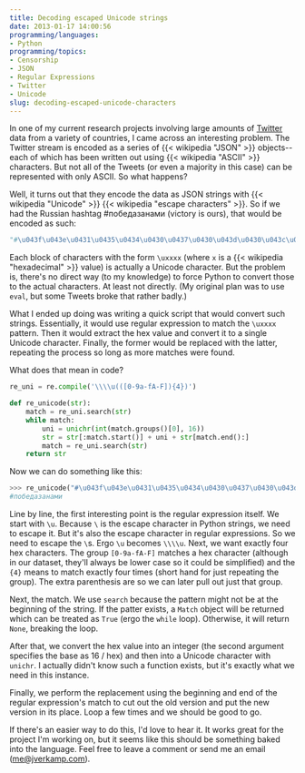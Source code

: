 ```yaml
---
title: Decoding escaped Unicode strings
date: 2013-01-17 14:00:56
programming/languages:
- Python
programming/topics:
- Censorship
- JSON
- Regular Expressions
- Twitter
- Unicode
slug: decoding-escaped-unicode-characters
---
```

In one of my current research projects involving large amounts of <a href="https://twitter.com/" title="Twitter">Twitter</a> data from a variety of countries, I came across an interesting problem. The Twitter stream is encoded as a series of {{< wikipedia "JSON" >}} objects--each of which has been written out using {{< wikipedia "ASCII" >}} characters. But not all of the Tweets (or even a majority in this case) can be represented with only ASCII. So what happens?

Well, it turns out that they encode the data as JSON strings with {{< wikipedia "Unicode" >}} {{< wikipedia "escape characters" >}}. So if we had the Russian hashtag #победазанами (victory is ours), that would be encoded as such:

```python
"#\u043f\u043e\u0431\u0435\u0434\u0430\u0437\u0430\u043d\u0430\u043c\u0438"
```

<!--more-->

Each block of characters with the form `\uxxxx` (where `x` is a {{< wikipedia "hexadecimal" >}} value) is actually a Unicode character. But the problem is, there's no direct way (to my knowledge) to force Python to convert those to the actual characters. At least not directly. (My original plan was to use `eval`, but some Tweets broke that rather badly.)

What I ended up doing was writing a quick script that would convert such strings. Essentially, it would use regular expression to match the `\uxxxx` pattern. Then it would extract the hex value and convert it to a single Unicode character. Finally, the former would be replaced with the latter, repeating the process so long as more matches were found.

What does that mean in code?

```python
re_uni = re.compile('\\\\u(([0-9a-fA-F]){4})')

def re_unicode(str):
	match = re_uni.search(str)
	while match:
		uni = unichr(int(match.groups()[0], 16))
		str = str[:match.start()] + uni + str[match.end():]
		match = re_uni.search(str)
	return str
```

Now we can do something like this:

```python
>>> re_unicode("#\u043f\u043e\u0431\u0435\u0434\u0430\u0437\u0430\u043d\u0430\u043c\u0438")
#победазанами
```

Line by line, the first interesting point is the regular expression itself. We start with `\u`. Because `\` is the escape character in Python strings, we need to escape it. But it's also the escape character in regular expressions. So we need to escape the `\`s. Ergo `\u` becomes `\\\\u`. Next, we want exactly four hex characters. The group `[0-9a-fA-F]` matches a hex character (although in our dataset, they'll always be lower case so it could be simplified) and the `{4}` means to match exactly four times (short hand for just repeating the group). The extra parenthesis are so we can later pull out just that group.

Next, the match. We use `search` because the pattern might not be at the beginning of the string. If the patter exists, a `Match` object will be returned which can be treated as `True` (ergo the `while` loop). Otherwise, it will return `None`, breaking the loop.

After that, we convert the hex value into an integer (the second argument specifies the base as 16 / hex) and then into a Unicode character with `unichr`. I actually didn't know such a function exists, but it's exactly what we need in this instance.

Finally, we perform the replacement using the beginning and end of the regular expression's match to cut out the old version and put the new version in its place. Loop a few times and we should be good to go.

If there's an easier way to do this, I'd love to hear it. It works great for the project I'm working on, but it seems like this should be something baked into the language. Feel free to leave a comment or send me an email (<a href="mailto:me@jverkamp.com">me@jverkamp.com</a>).
